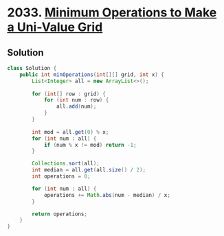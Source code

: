 # 2033. [Minimum Operations to Make a Uni-Value Grid](https://leetcode.com/problems/minimum-operations-to-make-a-uni-value-grid/description/?envType=daily-question&envId=2025-03-26)

## Solution

```java
class Solution {
    public int minOperations(int[][] grid, int x) {
        List<Integer> all = new ArrayList<>();
        
        for (int[] row : grid) {
            for (int num : row) {
                all.add(num);
            }
        }
        
        int mod = all.get(0) % x;
        for (int num : all) {
            if (num % x != mod) return -1;
        }

        Collections.sort(all);
        int median = all.get(all.size() / 2);
        int operations = 0;

        for (int num : all) {
            operations += Math.abs(num - median) / x;
        }

        return operations;
    }
}
```
